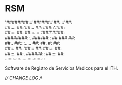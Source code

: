 # RSM

'########:::'######::'##::::'##:   
 ##.... ##:'##... ##: ###::'###:   
 ##:::: ##: ##:::..:: ####'####:   
 ########::. ######:: ## ### ##:   
 ##.. ##::::..... ##: ##. #: ##:   
 ##::. ##::'##::: ##: ##:.:: ##:   
 ##:::. ##:. ######:: ##:::: ##:   
..:::::..:::......:::..:::::..::   


Software de Registro de Servicios Medicos para el ITH.

/*/  CHANGE LOG   /*/





